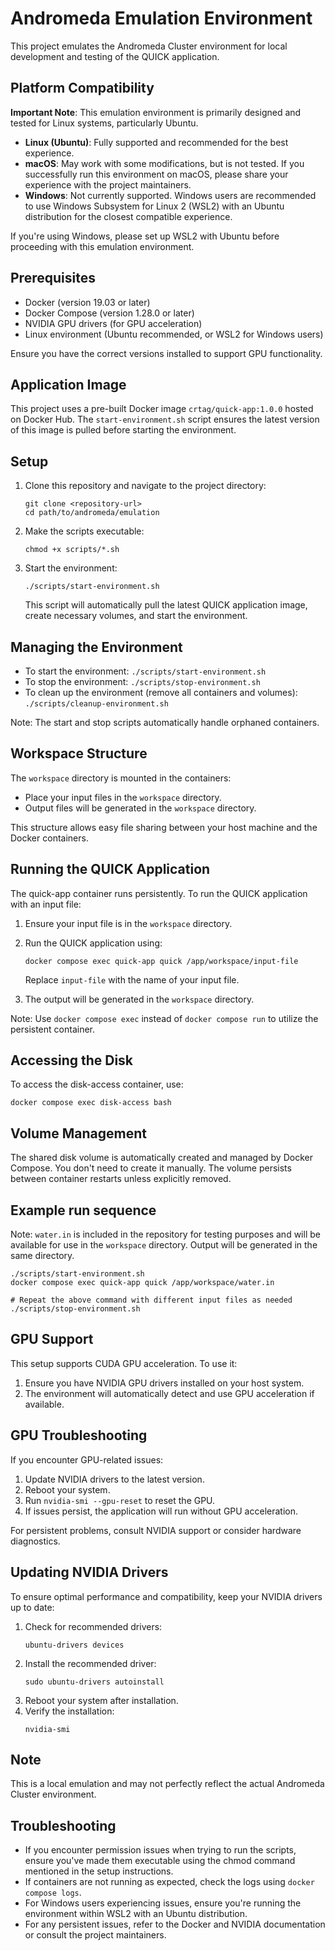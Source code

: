 # Andromeda Emulation Environment

This project emulates the Andromeda Cluster environment for local development and testing of the QUICK application.

## Platform Compatibility

**Important Note**: This emulation environment is primarily designed and tested for Linux systems, particularly Ubuntu. 

- **Linux (Ubuntu)**: Fully supported and recommended for the best experience.
- **macOS**: May work with some modifications, but is not tested. If you successfully run this environment on macOS, please share your experience with the project maintainers.
- **Windows**: Not currently supported. Windows users are recommended to use Windows Subsystem for Linux 2 (WSL2) with an Ubuntu distribution for the closest compatible experience.

If you're using Windows, please set up WSL2 with Ubuntu before proceeding with this emulation environment.

## Prerequisites

- Docker (version 19.03 or later)
- Docker Compose (version 1.28.0 or later)
- NVIDIA GPU drivers (for GPU acceleration)
- Linux environment (Ubuntu recommended, or WSL2 for Windows users)

Ensure you have the correct versions installed to support GPU functionality.

## Application Image

This project uses a pre-built Docker image `crtag/quick-app:1.0.0` hosted on Docker Hub. 
The `start-environment.sh` script ensures the latest version of this image is pulled before starting the environment.

## Setup

1. Clone this repository and navigate to the project directory:
   ```
   git clone <repository-url>
   cd path/to/andromeda/emulation
   ```

2. Make the scripts executable:
   ```
   chmod +x scripts/*.sh
   ```

3. Start the environment:
   ```
   ./scripts/start-environment.sh
   ```
   This script will automatically pull the latest QUICK application image, 
   create necessary volumes, and start the environment.

## Managing the Environment

- To start the environment: `./scripts/start-environment.sh`
- To stop the environment: `./scripts/stop-environment.sh`
- To clean up the environment (remove all containers and volumes): `./scripts/cleanup-environment.sh`

Note: The start and stop scripts automatically handle orphaned containers.

## Workspace Structure

The `workspace` directory is mounted in the containers:
- Place your input files in the `workspace` directory.
- Output files will be generated in the `workspace` directory.

This structure allows easy file sharing between your host machine and the Docker containers.

## Running the QUICK Application

The quick-app container runs persistently. To run the QUICK application with an input file:

1. Ensure your input file is in the `workspace` directory.
2. Run the QUICK application using:
   ```
   docker compose exec quick-app quick /app/workspace/input-file
   ```
   Replace `input-file` with the name of your input file.

3. The output will be generated in the `workspace` directory.

Note: Use `docker compose exec` instead of `docker compose run` to utilize the persistent container.

## Accessing the Disk

To access the disk-access container, use:
```
docker compose exec disk-access bash
```

## Volume Management

The shared disk volume is automatically created and managed by Docker Compose. 
You don't need to create it manually. The volume persists between container 
restarts unless explicitly removed.

## Example run sequence
Note: `water.in` is included in the repository for testing purposes and will be available for use in the `workspace` directory.
Output will be generated in the same directory.

```
./scripts/start-environment.sh
docker compose exec quick-app quick /app/workspace/water.in

# Repeat the above command with different input files as needed
./scripts/stop-environment.sh
```

## GPU Support

This setup supports CUDA GPU acceleration. To use it:

1. Ensure you have NVIDIA GPU drivers installed on your host system.
2. The environment will automatically detect and use GPU acceleration if available.

## GPU Troubleshooting

If you encounter GPU-related issues:

1. Update NVIDIA drivers to the latest version.
2. Reboot your system.
3. Run `nvidia-smi --gpu-reset` to reset the GPU.
4. If issues persist, the application will run without GPU acceleration.

For persistent problems, consult NVIDIA support or consider hardware diagnostics.

## Updating NVIDIA Drivers

To ensure optimal performance and compatibility, keep your NVIDIA drivers up to date:

1. Check for recommended drivers:
   ```
   ubuntu-drivers devices
   ```
2. Install the recommended driver:
   ```
   sudo ubuntu-drivers autoinstall
   ```
3. Reboot your system after installation.
4. Verify the installation:
   ```
   nvidia-smi
   ```

## Note

This is a local emulation and may not perfectly reflect the actual Andromeda Cluster environment.

## Troubleshooting

- If you encounter permission issues when trying to run the scripts, ensure you've made them executable using the chmod command mentioned in the setup instructions.
- If containers are not running as expected, check the logs using `docker compose logs`.
- For Windows users experiencing issues, ensure you're running the environment within WSL2 with an Ubuntu distribution.
- For any persistent issues, refer to the Docker and NVIDIA documentation or consult the project maintainers.